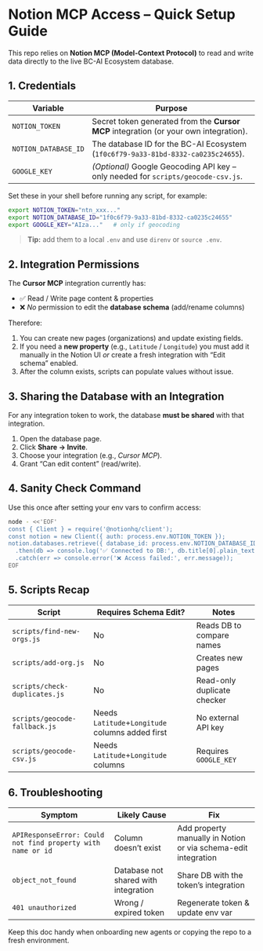 # Notion MCP Access – Quick Setup Guide

This repo relies on **Notion MCP (Model-Context Protocol)** to read and write data directly to the live BC-AI Ecosystem database.

## 1. Credentials

| Variable | Purpose |
|----------|---------|
| `NOTION_TOKEN` | Secret token generated from the **Cursor MCP** integration (or your own integration). |
| `NOTION_DATABASE_ID` | The database ID for the BC-AI Ecosystem (`1f0c6f79-9a33-81bd-8332-ca0235c24655`). |
| `GOOGLE_KEY` | *(Optional)* Google Geocoding API key – only needed for `scripts/geocode-csv.js`. |

Set these in your shell before running any script, for example:
```bash
export NOTION_TOKEN="ntn_xxx..."
export NOTION_DATABASE_ID="1f0c6f79-9a33-81bd-8332-ca0235c24655"
export GOOGLE_KEY="AIza..."   # only if geocoding
```

> **Tip:** add them to a local `.env` and use `direnv` or `source .env`.

## 2. Integration Permissions

The **Cursor MCP** integration currently has:
- ✅ Read / Write page content & properties
- ❌ *No* permission to edit the **database schema** (add/rename columns)

Therefore:
1. You can create new pages (organizations) and update existing fields.
2. If you need a **new property** (e.g., `Latitude` / `Longitude`) you must add it manually in the Notion UI *or* create a fresh integration with “Edit schema” enabled.
3. After the column exists, scripts can populate values without issue.

## 3. Sharing the Database with an Integration

For any integration token to work, the database **must be shared** with that integration.

1. Open the database page.  
2. Click **Share → Invite**.  
3. Choose your integration (e.g., *Cursor MCP*).  
4. Grant “Can edit content” (read/write).  

## 4. Sanity Check Command

Use this once after setting your env vars to confirm access:
```bash
node - <<'EOF'
const { Client } = require('@notionhq/client');
const notion = new Client({ auth: process.env.NOTION_TOKEN });
notion.databases.retrieve({ database_id: process.env.NOTION_DATABASE_ID })
  .then(db => console.log('✅ Connected to DB:', db.title[0].plain_text))
  .catch(err => console.error('❌ Access failed:', err.message));
EOF
```

## 5. Scripts Recap

| Script | Requires Schema Edit? | Notes |
|--------|----------------------|-------|
| `scripts/find-new-orgs.js` | No | Reads DB to compare names |
| `scripts/add-org.js` | No | Creates new pages |
| `scripts/check-duplicates.js` | No | Read-only duplicate checker |
| `scripts/geocode-fallback.js` | Needs `Latitude`+`Longitude` columns added first | No external API key |
| `scripts/geocode-csv.js` | Needs `Latitude`+`Longitude` columns | Requires `GOOGLE_KEY` |

## 6. Troubleshooting

| Symptom | Likely Cause | Fix |
|---------|--------------|-----|
| `APIResponseError: Could not find property with name or id` | Column doesn’t exist | Add property manually in Notion or via schema-edit integration |
| `object_not_found` | Database not shared with integration | Share DB with the token’s integration |
| `401 unauthorized` | Wrong / expired token | Regenerate token & update env var |

Keep this doc handy when onboarding new agents or copying the repo to a fresh environment. 
